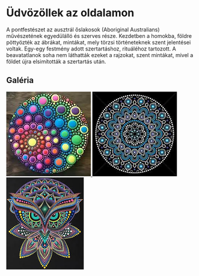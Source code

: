 # Üdvözöllek az oldalamon

A pontfestészet az ausztrál őslakosok (Aboriginal Australians) művészetének egyedülálló és szerves része. Kezdetben a homokba, földre pöttyözték az ábrákat, mintákat, mely törzsi történeteknek szent jelentései voltak. Egy-egy festmény adott szertartáshoz, rituáléhoz tartozott. A beavatatlanok soha nem láthatták ezeket a rajzokat, szent mintákat, mivel a földet újra elsimították a szertartás után.

## Galéria

<div class="gallery">
  <a href="d1.jpeg" data-lightbox="gallery" data-title="Photo 1">
    <img src="d1.jpeg" alt="Photo 1">
  </a>
  <a href="d2.jpeg" data-lightbox="gallery" data-title="Photo 2">
    <img src="d2.jpeg" alt="Photo 2">
  </a>
  <a href="d3.jpeg" data-lightbox="gallery" data-title="Photo 3">
    <img src="d3.jpeg" alt="Photo 3">
  </a>
  <!-- Add more image tags and anchor tags for your other photos -->
</div>

